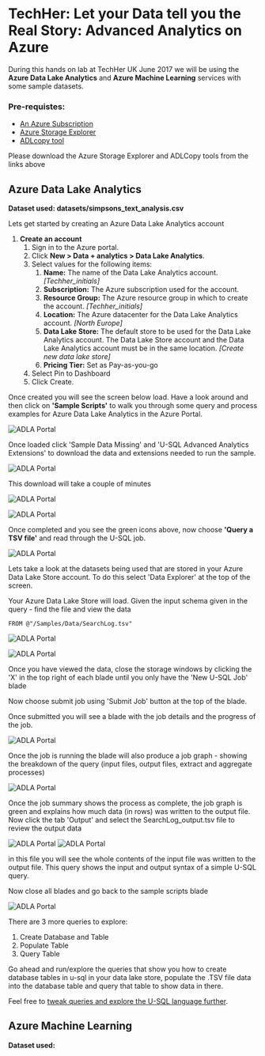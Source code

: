 # TechHer: Let your Data tell you the Real Story: Advanced Analytics on Azure

During this hands on lab at TechHer UK June 2017 we will be using the **Azure Data Lake Analytics** and **Azure Machine Learning** services with some sample datasets.

### Pre-requistes:
* [An Azure Subscription](https://azure.microsoft.com/en-gb/free/)
* [Azure Storage Explorer](http://storageexplorer.com/)
* [ADLcopy tool](https://www.microsoft.com/en-us/download/details.aspx?id=50358)

Please download the Azure Storage Explorer and ADLCopy tools from the links above

## Azure Data Lake Analytics

**Dataset used: datasets/simpsons_text_analysis.csv**

Lets get started by creating an Azure Data Lake Analytics account

1. **Create an account**
    1. Sign in to the Azure portal.
    2. Click **New > Data + analytics > Data Lake Analytics**.
    3. Select values for the following items: 
        1. **Name:** The name of the Data Lake Analytics account. *[Techher_initials]*
        2. **Subscription:** The Azure subscription used for the account.
        3. **Resource Group:** The Azure resource group in which to create the account. *[Techher_initials]*
        4. **Location:** The Azure datacenter for the Data Lake Analytics account. *[North Europe]* 
        5. **Data Lake Store:** The default store to be used for the Data Lake Analytics account. The Data Lake Store account and the Data Lake Analytics account must be in the same location. *[Create new data lake store]*
        6. **Pricing Tier:** Set as Pay-as-you-go
    4. Select Pin to Dashboard
    5. Click Create. 


Once created you will see the screen below load. Have a look around and then click on **'Sample Scripts'** to walk you through some query and process examples for Azure Data Lake Analytics in the Azure Portal.

![ADLA Portal](http://github.com/amynic/TechHer/blob/master/images/samplescripts.JPG)

Once loaded click 'Sample Data Missing' and 'U-SQL Advanced Analytics Extensions' to download the data and extensions needed to run the sample.

![ADLA Portal](\images\aslasamplesetup.JPG)

This download will take a couple of minutes

![ADLA Portal](\images\samplesinprogress.JPG)

![ADLA Portal](\images\samplecompleted.JPG)

Once completed and you see the green icons above, now choose **'Query a TSV file'** and read through the U-SQL job.

![ADLA Portal](\images\newusqljob.JPG)

Lets take a look at the datasets being used that are stored in your Azure Data Lake Store account. To do this select 'Data Explorer' at the top of the screen.

Your Azure Data Lake Store will load. Given the input schema given in the query - find the file and view the data

``` FROM @"/Samples/Data/SearchLog.tsv" ```

![ADLA Portal](\images\dataexplorer.JPG)

![ADLA Portal](\images\inputdata.JPG)

Once you have viewed the data, close the storage windows by clicking the 'X' in the top right of each blade until you only have the 'New U-SQL Job' blade

Now choose submit job using 'Submit Job' button at the top of the blade.

Once submitted you will see a blade with the job details and the progress of the job.

![ADLA Portal](\images\jobsubmitted.JPG)

Once the job is running the blade will also produce a job graph - showing the breakdown of the query (input files, output files, extract and aggregate processes)

![ADLA Portal](\images\querydesign.JPG)

Once the job summary shows the process as complete, the job graph is green and explains how much data (in rows) was written to the output file. Now click the tab 'Output' and select the SearchLog_output.tsv file to review the output data

![ADLA Portal](\images\jobcomplete.JPG)
![ADLA Portal](\images\selectoutput.JPG)

in this file you will see the whole contents of the input file was written to the output file. This query shows the input and output syntax of a simple U-SQL query. 

Now close all blades and go back to the sample scripts blade

![ADLA Portal](\images\secondquery.JPG)

There are 3 more queries to explore:
1. Create Database and Table
2. Populate Table
3. Query Table

Go ahead and run/explore the queries that show you how to create database tables in u-sql in your data lake store, populate the .TSV file data into the database table and query that table to show data in there.

Feel free to [tweak queries and explore the U-SQL language further](https://docs.microsoft.com/en-us/azure/data-lake-analytics/data-lake-analytics-u-sql-get-started).


## Azure Machine Learning

**Dataset used:**
